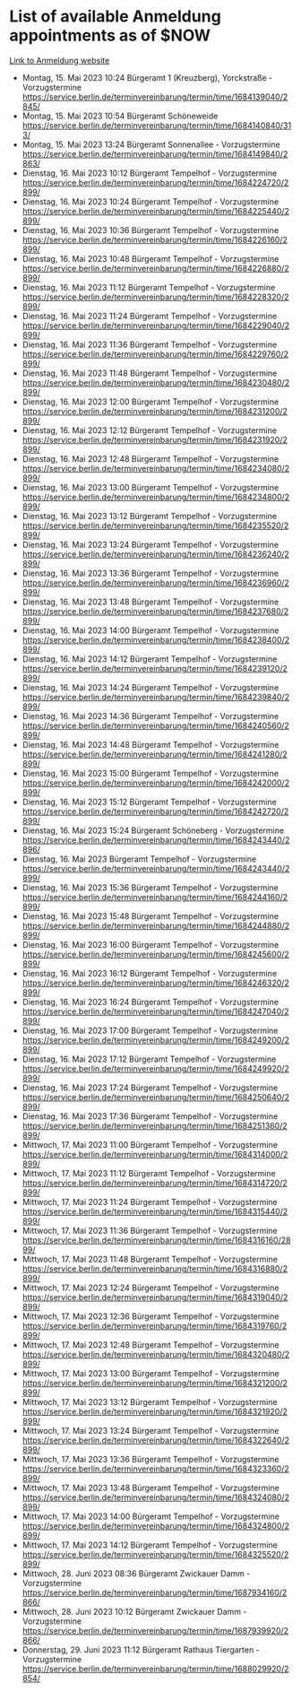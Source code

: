 # List of available Anmeldung appointments as of $NOW
[Link to Anmeldung website](https://service.berlin.de/terminvereinbarung/termin/tag.php?termin=1&anliegen[]=120686&dienstleisterlist=122210,122217,327316,122219,327312,122227,327314,122231,327346,122243,327348,122254,122252,329742,122260,329745,122262,329748,122271,327278,122273,327274,122277,327276,330436,122280,327294,122282,327290,122284,327292,122291,327270,122285,327266,122286,327264,122296,327268,150230,329760,122297,327286,122294,327284,122312,329763,122314,329775,122304,327330,122311,327334,122309,327332,317869,122281,327352,122279,329772,122283,122276,327324,122274,327326,122267,329766,122246,327318,122251,327320,122257,327322,122208,327298,122226,327300&herkunft=http%3A%2F%2Fservice.berlin.de%2Fdienstleistung%2F120686%2F)
- Montag, 15. Mai 2023 10:24 Bürgeramt 1 (Kreuzberg), Yorckstraße - Vorzugstermine https://service.berlin.de/terminvereinbarung/termin/time/1684139040/2845/
- Montag, 15. Mai 2023 10:54 Bürgeramt Schöneweide https://service.berlin.de/terminvereinbarung/termin/time/1684140840/313/
- Montag, 15. Mai 2023 13:24 Bürgeramt Sonnenallee - Vorzugstermine https://service.berlin.de/terminvereinbarung/termin/time/1684149840/2863/
- Dienstag, 16. Mai 2023 10:12 Bürgeramt Tempelhof - Vorzugstermine https://service.berlin.de/terminvereinbarung/termin/time/1684224720/2899/
- Dienstag, 16. Mai 2023 10:24 Bürgeramt Tempelhof - Vorzugstermine https://service.berlin.de/terminvereinbarung/termin/time/1684225440/2899/
- Dienstag, 16. Mai 2023 10:36 Bürgeramt Tempelhof - Vorzugstermine https://service.berlin.de/terminvereinbarung/termin/time/1684226160/2899/
- Dienstag, 16. Mai 2023 10:48 Bürgeramt Tempelhof - Vorzugstermine https://service.berlin.de/terminvereinbarung/termin/time/1684226880/2899/
- Dienstag, 16. Mai 2023 11:12 Bürgeramt Tempelhof - Vorzugstermine https://service.berlin.de/terminvereinbarung/termin/time/1684228320/2899/
- Dienstag, 16. Mai 2023 11:24 Bürgeramt Tempelhof - Vorzugstermine https://service.berlin.de/terminvereinbarung/termin/time/1684229040/2899/
- Dienstag, 16. Mai 2023 11:36 Bürgeramt Tempelhof - Vorzugstermine https://service.berlin.de/terminvereinbarung/termin/time/1684229760/2899/
- Dienstag, 16. Mai 2023 11:48 Bürgeramt Tempelhof - Vorzugstermine https://service.berlin.de/terminvereinbarung/termin/time/1684230480/2899/
- Dienstag, 16. Mai 2023 12:00 Bürgeramt Tempelhof - Vorzugstermine https://service.berlin.de/terminvereinbarung/termin/time/1684231200/2899/
- Dienstag, 16. Mai 2023 12:12 Bürgeramt Tempelhof - Vorzugstermine https://service.berlin.de/terminvereinbarung/termin/time/1684231920/2899/
- Dienstag, 16. Mai 2023 12:48 Bürgeramt Tempelhof - Vorzugstermine https://service.berlin.de/terminvereinbarung/termin/time/1684234080/2899/
- Dienstag, 16. Mai 2023 13:00 Bürgeramt Tempelhof - Vorzugstermine https://service.berlin.de/terminvereinbarung/termin/time/1684234800/2899/
- Dienstag, 16. Mai 2023 13:12 Bürgeramt Tempelhof - Vorzugstermine https://service.berlin.de/terminvereinbarung/termin/time/1684235520/2899/
- Dienstag, 16. Mai 2023 13:24 Bürgeramt Tempelhof - Vorzugstermine https://service.berlin.de/terminvereinbarung/termin/time/1684236240/2899/
- Dienstag, 16. Mai 2023 13:36 Bürgeramt Tempelhof - Vorzugstermine https://service.berlin.de/terminvereinbarung/termin/time/1684236960/2899/
- Dienstag, 16. Mai 2023 13:48 Bürgeramt Tempelhof - Vorzugstermine https://service.berlin.de/terminvereinbarung/termin/time/1684237680/2899/
- Dienstag, 16. Mai 2023 14:00 Bürgeramt Tempelhof - Vorzugstermine https://service.berlin.de/terminvereinbarung/termin/time/1684238400/2899/
- Dienstag, 16. Mai 2023 14:12 Bürgeramt Tempelhof - Vorzugstermine https://service.berlin.de/terminvereinbarung/termin/time/1684239120/2899/
- Dienstag, 16. Mai 2023 14:24 Bürgeramt Tempelhof - Vorzugstermine https://service.berlin.de/terminvereinbarung/termin/time/1684239840/2899/
- Dienstag, 16. Mai 2023 14:36 Bürgeramt Tempelhof - Vorzugstermine https://service.berlin.de/terminvereinbarung/termin/time/1684240560/2899/
- Dienstag, 16. Mai 2023 14:48 Bürgeramt Tempelhof - Vorzugstermine https://service.berlin.de/terminvereinbarung/termin/time/1684241280/2899/
- Dienstag, 16. Mai 2023 15:00 Bürgeramt Tempelhof - Vorzugstermine https://service.berlin.de/terminvereinbarung/termin/time/1684242000/2899/
- Dienstag, 16. Mai 2023 15:12 Bürgeramt Tempelhof - Vorzugstermine https://service.berlin.de/terminvereinbarung/termin/time/1684242720/2899/
- Dienstag, 16. Mai 2023 15:24 Bürgeramt Schöneberg - Vorzugstermine https://service.berlin.de/terminvereinbarung/termin/time/1684243440/2896/
- Dienstag, 16. Mai 2023  Bürgeramt Tempelhof - Vorzugstermine https://service.berlin.de/terminvereinbarung/termin/time/1684243440/2899/
- Dienstag, 16. Mai 2023 15:36 Bürgeramt Tempelhof - Vorzugstermine https://service.berlin.de/terminvereinbarung/termin/time/1684244160/2899/
- Dienstag, 16. Mai 2023 15:48 Bürgeramt Tempelhof - Vorzugstermine https://service.berlin.de/terminvereinbarung/termin/time/1684244880/2899/
- Dienstag, 16. Mai 2023 16:00 Bürgeramt Tempelhof - Vorzugstermine https://service.berlin.de/terminvereinbarung/termin/time/1684245600/2899/
- Dienstag, 16. Mai 2023 16:12 Bürgeramt Tempelhof - Vorzugstermine https://service.berlin.de/terminvereinbarung/termin/time/1684246320/2899/
- Dienstag, 16. Mai 2023 16:24 Bürgeramt Tempelhof - Vorzugstermine https://service.berlin.de/terminvereinbarung/termin/time/1684247040/2899/
- Dienstag, 16. Mai 2023 17:00 Bürgeramt Tempelhof - Vorzugstermine https://service.berlin.de/terminvereinbarung/termin/time/1684249200/2899/
- Dienstag, 16. Mai 2023 17:12 Bürgeramt Tempelhof - Vorzugstermine https://service.berlin.de/terminvereinbarung/termin/time/1684249920/2899/
- Dienstag, 16. Mai 2023 17:24 Bürgeramt Tempelhof - Vorzugstermine https://service.berlin.de/terminvereinbarung/termin/time/1684250640/2899/
- Dienstag, 16. Mai 2023 17:36 Bürgeramt Tempelhof - Vorzugstermine https://service.berlin.de/terminvereinbarung/termin/time/1684251360/2899/
- Mittwoch, 17. Mai 2023 11:00 Bürgeramt Tempelhof - Vorzugstermine https://service.berlin.de/terminvereinbarung/termin/time/1684314000/2899/
- Mittwoch, 17. Mai 2023 11:12 Bürgeramt Tempelhof - Vorzugstermine https://service.berlin.de/terminvereinbarung/termin/time/1684314720/2899/
- Mittwoch, 17. Mai 2023 11:24 Bürgeramt Tempelhof - Vorzugstermine https://service.berlin.de/terminvereinbarung/termin/time/1684315440/2899/
- Mittwoch, 17. Mai 2023 11:36 Bürgeramt Tempelhof - Vorzugstermine https://service.berlin.de/terminvereinbarung/termin/time/1684316160/2899/
- Mittwoch, 17. Mai 2023 11:48 Bürgeramt Tempelhof - Vorzugstermine https://service.berlin.de/terminvereinbarung/termin/time/1684316880/2899/
- Mittwoch, 17. Mai 2023 12:24 Bürgeramt Tempelhof - Vorzugstermine https://service.berlin.de/terminvereinbarung/termin/time/1684319040/2899/
- Mittwoch, 17. Mai 2023 12:36 Bürgeramt Tempelhof - Vorzugstermine https://service.berlin.de/terminvereinbarung/termin/time/1684319760/2899/
- Mittwoch, 17. Mai 2023 12:48 Bürgeramt Tempelhof - Vorzugstermine https://service.berlin.de/terminvereinbarung/termin/time/1684320480/2899/
- Mittwoch, 17. Mai 2023 13:00 Bürgeramt Tempelhof - Vorzugstermine https://service.berlin.de/terminvereinbarung/termin/time/1684321200/2899/
- Mittwoch, 17. Mai 2023 13:12 Bürgeramt Tempelhof - Vorzugstermine https://service.berlin.de/terminvereinbarung/termin/time/1684321920/2899/
- Mittwoch, 17. Mai 2023 13:24 Bürgeramt Tempelhof - Vorzugstermine https://service.berlin.de/terminvereinbarung/termin/time/1684322640/2899/
- Mittwoch, 17. Mai 2023 13:36 Bürgeramt Tempelhof - Vorzugstermine https://service.berlin.de/terminvereinbarung/termin/time/1684323360/2899/
- Mittwoch, 17. Mai 2023 13:48 Bürgeramt Tempelhof - Vorzugstermine https://service.berlin.de/terminvereinbarung/termin/time/1684324080/2899/
- Mittwoch, 17. Mai 2023 14:00 Bürgeramt Tempelhof - Vorzugstermine https://service.berlin.de/terminvereinbarung/termin/time/1684324800/2899/
- Mittwoch, 17. Mai 2023 14:12 Bürgeramt Tempelhof - Vorzugstermine https://service.berlin.de/terminvereinbarung/termin/time/1684325520/2899/
- Mittwoch, 28. Juni 2023 08:36 Bürgeramt Zwickauer Damm - Vorzugstermine https://service.berlin.de/terminvereinbarung/termin/time/1687934160/2866/
- Mittwoch, 28. Juni 2023 10:12 Bürgeramt Zwickauer Damm - Vorzugstermine https://service.berlin.de/terminvereinbarung/termin/time/1687939920/2866/
- Donnerstag, 29. Juni 2023 11:12 Bürgeramt Rathaus Tiergarten - Vorzugstermine https://service.berlin.de/terminvereinbarung/termin/time/1688029920/2854/
